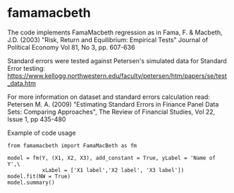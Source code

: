 # famamacbeth
The code implements FamaMacbeth regression as in Fama, F. & Macbeth, J.D. (2003) "Risk, Return and Equilibrium: Empirical Tests"
Journal of Political Economy Vol 81, No 3, pp. 607-636

Standard errors were tested against Petersen's simulated data for Standard Error testing: https://www.kellogg.northwestern.edu/faculty/petersen/htm/papers/se/test_data.htm

For more information on dataset and standard errors calculation read: Petersen M. A. (2009) "Estimating Standard Errors in Finance Panel Data Sets: Comparing Approaches", The Review of Financial Studies, Vol 22, Issue 1, pp 435-480

Example of code usage
```
from famamacbeth import FamaMacBeth as fm

model = fm(Y, (X1, X2, X3), add_constant = True, yLabel = 'Name of Y',\
           xLabel = ['X1 label','X2 label', 'X3 label'])
model.fit(NW = True)
model.summary()
```

